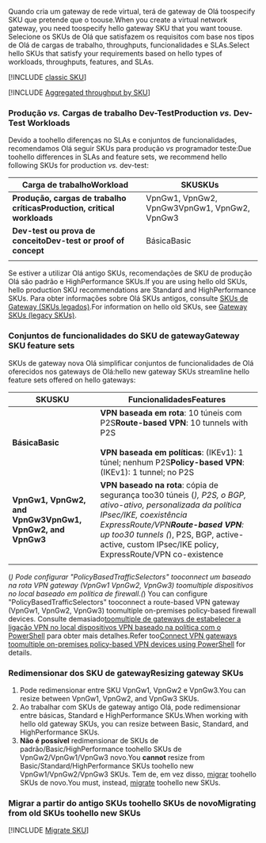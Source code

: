 <span data-ttu-id="ecab7-101">Quando cria um gateway de rede virtual, terá de gateway de Olá toospecify SKU que pretende que o toouse.</span><span class="sxs-lookup"><span data-stu-id="ecab7-101">When you create a virtual network gateway, you need toospecify hello gateway SKU that you want toouse.</span></span> <span data-ttu-id="ecab7-102">Selecione os SKUs de Olá que satisfazem os requisitos com base nos tipos de Olá de cargas de trabalho, throughputs, funcionalidades e SLAs.</span><span class="sxs-lookup"><span data-stu-id="ecab7-102">Select hello SKUs that satisfy your requirements based on hello types of workloads, throughputs, features, and SLAs.</span></span>

[!INCLUDE [classic SKU](./vpn-gateway-classic-sku-support-include.md)]

[!INCLUDE [Aggregated throughput by SKU](./vpn-gateway-table-gwtype-aggtput-include.md)]

###  <span data-ttu-id="ecab7-103"><a name="workloads"></a>Produção *vs.* Cargas de trabalho Dev-Test</span><span class="sxs-lookup"><span data-stu-id="ecab7-103"><a name="workloads"></a>Production *vs.* Dev-Test Workloads</span></span>

<span data-ttu-id="ecab7-104">Devido a toohello diferenças no SLAs e conjuntos de funcionalidades, recomendamos Olá seguir SKUs para produção *vs* programador teste:</span><span class="sxs-lookup"><span data-stu-id="ecab7-104">Due toohello differences in SLAs and feature sets, we recommend hello following SKUs for production *vs.* dev-test:</span></span>

| <span data-ttu-id="ecab7-105">**Carga de trabalho**</span><span class="sxs-lookup"><span data-stu-id="ecab7-105">**Workload**</span></span>                       | <span data-ttu-id="ecab7-106">**SKU**</span><span class="sxs-lookup"><span data-stu-id="ecab7-106">**SKUs**</span></span>               |
| ---                                | ---                    |
| <span data-ttu-id="ecab7-107">**Produção, cargas de trabalho críticas**</span><span class="sxs-lookup"><span data-stu-id="ecab7-107">**Production, critical workloads**</span></span> | <span data-ttu-id="ecab7-108">VpnGw1, VpnGw2, VpnGw3</span><span class="sxs-lookup"><span data-stu-id="ecab7-108">VpnGw1, VpnGw2, VpnGw3</span></span> |
| <span data-ttu-id="ecab7-109">**Dev-test ou prova de conceito**</span><span class="sxs-lookup"><span data-stu-id="ecab7-109">**Dev-test or proof of concept**</span></span>   | <span data-ttu-id="ecab7-110">Básica</span><span class="sxs-lookup"><span data-stu-id="ecab7-110">Basic</span></span>                  |
|                                    |                        |

<span data-ttu-id="ecab7-111">Se estiver a utilizar Olá antigo SKUs, recomendações de SKU de produção Olá são padrão e HighPerformance SKUs.</span><span class="sxs-lookup"><span data-stu-id="ecab7-111">If you are using hello old SKUs, hello production SKU recommendations are Standard and HighPerformance SKUs.</span></span> <span data-ttu-id="ecab7-112">Para obter informações sobre Olá SKUs antigos, consulte [SKUs de Gateway (SKUs legados)](../articles/vpn-gateway/vpn-gateway-about-skus-legacy.md).</span><span class="sxs-lookup"><span data-stu-id="ecab7-112">For information on hello old SKUs, see [Gateway SKUs (legacy SKUs)](../articles/vpn-gateway/vpn-gateway-about-skus-legacy.md).</span></span>

###  <span data-ttu-id="ecab7-113"><a name="feature"></a>Conjuntos de funcionalidades do SKU de gateway</span><span class="sxs-lookup"><span data-stu-id="ecab7-113"><a name="feature"></a>Gateway SKU feature sets</span></span>

<span data-ttu-id="ecab7-114">SKUs de gateway nova Olá simplificar conjuntos de funcionalidades de Olá oferecidos nos gateways de Olá:</span><span class="sxs-lookup"><span data-stu-id="ecab7-114">hello new gateway SKUs streamline hello feature sets offered on hello gateways:</span></span>

| <span data-ttu-id="ecab7-115">**SKU**</span><span class="sxs-lookup"><span data-stu-id="ecab7-115">**SKU**</span></span>| <span data-ttu-id="ecab7-116">**Funcionalidades**</span><span class="sxs-lookup"><span data-stu-id="ecab7-116">**Features**</span></span>|
| ---    | ---         |
|<span data-ttu-id="ecab7-117">**Básica**</span><span class="sxs-lookup"><span data-stu-id="ecab7-117">**Basic**</span></span>   | <span data-ttu-id="ecab7-118">**VPN baseada em rota**: 10 túneis com P2S</span><span class="sxs-lookup"><span data-stu-id="ecab7-118">**Route-based VPN**: 10 tunnels with P2S</span></span><br><br><span data-ttu-id="ecab7-119">**VPN baseada em políticas**: (IKEv1): 1 túnel; nenhum P2S</span><span class="sxs-lookup"><span data-stu-id="ecab7-119">**Policy-based VPN**: (IKEv1): 1 tunnel; no P2S</span></span>|
| <span data-ttu-id="ecab7-120">**VpnGw1, VpnGw2, and VpnGw3**</span><span class="sxs-lookup"><span data-stu-id="ecab7-120">**VpnGw1, VpnGw2, and VpnGw3**</span></span> | <span data-ttu-id="ecab7-121">**VPN baseado na rota**: cópia de segurança too30 túneis (*), P2S, o BGP, ativo-ativo, personalizada da política IPsec/IKE, coexistência ExpressRoute/VPN</span><span class="sxs-lookup"><span data-stu-id="ecab7-121">**Route-based VPN**: up too30 tunnels (*), P2S, BGP, active-active, custom IPsec/IKE policy, ExpressRoute/VPN co-existence</span></span> |
|        |             |

<span data-ttu-id="ecab7-122">(*) Pode configurar "PolicyBasedTrafficSelectors" tooconnect um baseado na rota VPN gateway (VpnGw1 VpnGw2, VpnGw3) toomultiple dispositivos no local baseado em política de firewall.</span><span class="sxs-lookup"><span data-stu-id="ecab7-122">(*) You can configure "PolicyBasedTrafficSelectors" tooconnect a route-based VPN gateway (VpnGw1, VpnGw2, VpnGw3) toomultiple on-premises policy-based firewall devices.</span></span> <span data-ttu-id="ecab7-123">Consulte demasiado[toomultiple de gateways de estabelecer a ligação VPN no local dispositivos VPN baseado na política com o PowerShell](../articles/vpn-gateway/vpn-gateway-connect-multiple-policybased-rm-ps.md) para obter mais detalhes.</span><span class="sxs-lookup"><span data-stu-id="ecab7-123">Refer too[Connect VPN gateways toomultiple on-premises policy-based VPN devices using PowerShell](../articles/vpn-gateway/vpn-gateway-connect-multiple-policybased-rm-ps.md) for details.</span></span>

###  <span data-ttu-id="ecab7-124"><a name="resize"></a>Redimensionar dos SKU de gateway</span><span class="sxs-lookup"><span data-stu-id="ecab7-124"><a name="resize"></a>Resizing gateway SKUs</span></span>

1. <span data-ttu-id="ecab7-125">Pode redimensionar entre SKU VpnGw1, VpnGw2 e VpnGw3.</span><span class="sxs-lookup"><span data-stu-id="ecab7-125">You can resize between VpnGw1, VpnGw2, and VpnGw3 SKUs.</span></span>
2. <span data-ttu-id="ecab7-126">Ao trabalhar com SKUs de gateway antigo Olá, pode redimensionar entre básicas, Standard e HighPerformance SKUs.</span><span class="sxs-lookup"><span data-stu-id="ecab7-126">When working with hello old gateway SKUs, you can resize between Basic, Standard, and HighPerformance SKUs.</span></span>
2. <span data-ttu-id="ecab7-127">**Não é possível** redimensionar de SKUs de padrão/Basic/HighPerformance toohello SKUs de VpnGw2/VpnGw1/VpnGw3 novo.</span><span class="sxs-lookup"><span data-stu-id="ecab7-127">You **cannot** resize from Basic/Standard/HighPerformance SKUs toohello new VpnGw1/VpnGw2/VpnGw3 SKUs.</span></span> <span data-ttu-id="ecab7-128">Tem de, em vez disso, [migrar](#migrate) toohello SKUs de novo.</span><span class="sxs-lookup"><span data-stu-id="ecab7-128">You must, instead, [migrate](#migrate) toohello new SKUs.</span></span>

###  <span data-ttu-id="ecab7-129"><a name="migrate"></a>Migrar a partir do antigo SKUs toohello SKUs de novo</span><span class="sxs-lookup"><span data-stu-id="ecab7-129"><a name="migrate"></a>Migrating from old SKUs toohello new SKUs</span></span>

[!INCLUDE [Migrate SKU](./vpn-gateway-migrate-legacy-sku-include.md)]
